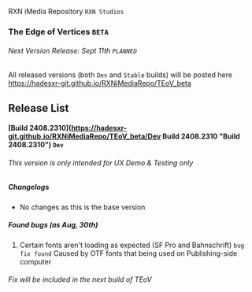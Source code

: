 RXN iMedia Repository `RXN Studios`
### The Edge of Vertices `BETA`
###### Next Version Release: Sept 11th `PLANNED`
All released versions (both `Dev` and `Stable` builds) will be posted here
https://hadesxr-git.github.io/RXNiMediaRepo/TEoV_beta


## Release List
#### [Build 2408.2310](https://hadesxr-git.github.io/RXNiMediaRepo/TEoV_beta/Dev Build 2408.2310 "Build 2408.2310")   `Dev`
###### This version is only intended for UX Demo & Testing only
##### Changelogs
- No changes as this is the base version

##### Found bugs (as Aug, 30th)
1. Certain fonts aren't loading as expected (SF Pro and Bahnschrift)
`bug fix found` Caused by OTF fonts that being used on Publishing-side computer
###### Fix will be included in the next build of TEoV
